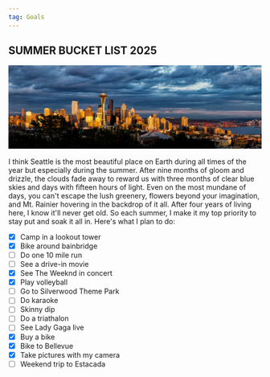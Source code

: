 ```yaml
---
tag: Goals
---
```


## SUMMER BUCKET LIST 2025

<img src="/pictures/summer2025.jpg"/>

I think Seattle is the most beautiful place on Earth during all times of the year but especially during the summer. After nine months of gloom and drizzle, the clouds fade away to reward us with three months of clear blue skies and days with fifteen hours of light. Even on the most mundane of days, you can't escape the lush greenery, flowers beyond your imagination, and Mt. Rainier hovering in the backdrop of it all. After four years of living here, I know it'll never get old. So each summer, I make it my top priority to stay put and soak it all in. Here's what I plan to do: 

- [x] Camp in a lookout tower
- [x] Bike around bainbridge
- [ ] Do one 10 mile run
- [ ] See a drive-in movie
- [x] See The Weeknd in concert
- [x] Play volleyball
- [ ] Go to Silverwood Theme Park
- [ ] Do karaoke
- [ ] Skinny dip
- [ ] Do a triathalon
- [ ] See Lady Gaga live
- [x] Buy a bike
- [x] Bike to Bellevue
- [x] Take pictures with my camera
- [ ] Weekend trip to Estacada
